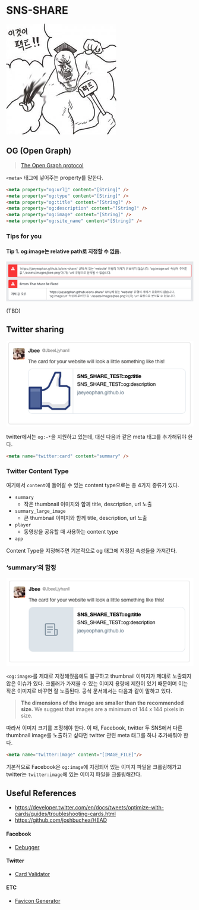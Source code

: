 # SNS-SHARE

![fact](./docs/fact.png)

## OG (Open Graph)

> [The Open Graph protocol](http://ogp.me/)


`<meta>` 태그에 넣어주는 property를 말한다.

```html
<meta property="og:url" content="[String]" />
<meta property="og:type" content="[String]" />
<meta property="og:title" content="[String]" />
<meta property="og:description" content="[String]" />
<meta property="og:image" content="[String]" />
<meta property="og:site_name" content="[String]" />
```

### Tips for you

#### Tip 1. og:image는 relative path로 지정할 수 없음.

![](./docs/facebook_error_relative_path.png)

(TBD)

## Twitter sharing

![](./docs/twitter_example.png)

twitter에서는 `og:-*`을 지원하고 있는데, 대신 다음과 같은 meta 태그를 추가해둬야 한다.
```html
<meta name="twitter:card" content="summary" />
```

### Twitter Content Type

여기에서 `content`에 들어갈 수 있는 content type으로는 총 4가지 종류가 있다.

- `summary`
	- 작은 thumbnail 이미지와 함께 title, description, url 노출
- `summary_large_image`
	- 	큰 thumbnail 이미지와 함께 title, description, url 노출
- `player`
	- 동영상을 공유할 때 사용하는 content type
- `app`

Content Type을 지정해주면 기본적으로 og 태그에 지정된 속성들을 가져간다.

### ‘summary’의 함정

![](./docs/image_fetch_fail.png)

`<og:image>`를 제대로 지정해줬음에도 불구하고 thumbnail 이미지가 제대로 노출되지 않은 이슈가 있다. 크롤러가 가져올 수 있는 이미지 용량에 제한이 있기 때문이며 이는 작은 이미지로 바꾸면 잘 노출된다. 공식 문서에서는 다음과 같이 말하고 있다.

> **The dimensions of the image are smaller than the recommended size.** We suggest that images are a minimum of 144 x 144 pixels in size.

따라서 이미지 크기를 조정해야 한다. 이 때, Facebook, twitter 두 SNS에서 다른 thumbnail image를 노출하고 싶다면 twitter 관련 meta 태그를 하나 추가해줘야 한다.

```html
<meta name="twitter:image" content="[IMAGE_FILE]"/>
```

기본적으로 Facebook은 `og:image`에 지정되어 있는 이미지 파일을 크롤링해가고 twitter는 `twitter:image`에 있는 이미지 파일을 크롤링해간다.

## Useful References

- https://developer.twitter.com/en/docs/tweets/optimize-with-cards/guides/troubleshooting-cards.html
- https://github.com/joshbuchea/HEAD


#### Facebook

- [Debugger](https://developers.facebook.com/tools/debug/)

#### Twitter

- [Card Validator](https://cards-dev.twitter.com/validator)

#### ETC

- [Favicon Generator](https://favicon.io)
